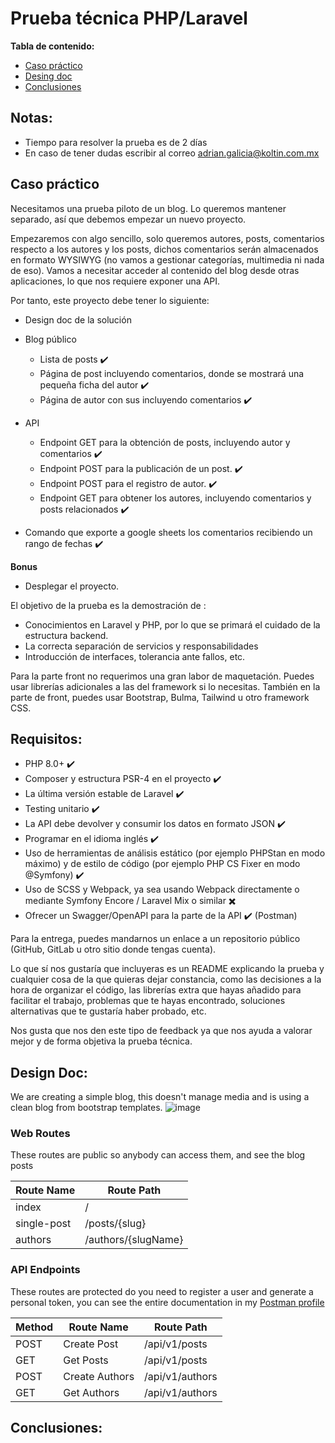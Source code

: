 # Prueba técnica PHP/Laravel

**Tabla de contenido:**
 - [Caso práctico](#use-case)
 - [Desing doc](#design-doc)
 - [Conclusiones](#conclusions)

## Notas:

- Tiempo para resolver la prueba es de 2 días
- En caso de tener dudas escribir al correo <adrian.galicia@koltin.com.mx>

<a id="use-case"></a>
## Caso práctico

Necesitamos una prueba piloto de un blog. Lo queremos mantener separado, así que debemos empezar un nuevo proyecto.

Empezaremos con algo sencillo, solo queremos autores, posts, comentarios respecto a los autores y los posts, dichos comentarios serán almacenados en formato WYSIWYG (no vamos a gestionar categorías, multimedia ni nada de eso). Vamos a necesitar acceder al contenido del blog desde otras aplicaciones, lo que nos requiere exponer una API.

Por tanto, este proyecto debe tener lo siguiente:

- Design doc de la solución

- Blog público
    - Lista de posts :heavy_check_mark:
    - Página de post incluyendo comentarios, donde se mostrará una pequeña ficha del autor :heavy_check_mark:
    - Página de autor con sus incluyendo comentarios :heavy_check_mark:

- API
    - Endpoint GET para la obtención de posts, incluyendo autor y comentarios :heavy_check_mark:
    - Endpoint POST para la publicación de un post. :heavy_check_mark:
    - Endpoint POST para el registro de autor. :heavy_check_mark:
    - Endpoint GET para obtener los autores, incluyendo comentarios y posts relacionados :heavy_check_mark:

- Comando que exporte a google sheets los comentarios recibiendo un rango de fechas :heavy_check_mark:

**Bonus**

- Desplegar el proyecto.

El objetivo de la prueba es la demostración de :
- Conocimientos en Laravel y PHP, por lo que se primará el cuidado de la estructura backend.
- La correcta separación de servicios y responsabilidades
- Introducción de interfaces, tolerancia ante fallos, etc.

Para la parte front no requerimos una gran labor de maquetación. Puedes usar librerías adicionales a las del framework si lo necesitas. También en la parte de front, puedes usar Bootstrap, Bulma, Tailwind u otro framework CSS.

## Requisitos:

- PHP 8.0+ :heavy_check_mark: 
- Composer y estructura PSR-4 en el proyecto :heavy_check_mark:
- La última versión estable de Laravel :heavy_check_mark:
- Testing unitario :heavy_check_mark:
- La API debe devolver y consumir los datos en formato JSON :heavy_check_mark:
- Programar en el idioma inglés :heavy_check_mark:
- Uso de herramientas de análisis estático (por ejemplo PHPStan en modo máximo) y de estilo de código (por ejemplo PHP CS Fixer en modo @Symfony) :heavy_check_mark:
- Uso de SCSS y Webpack, ya sea usando Webpack directamente o mediante Symfony Encore / Laravel Mix o similar :heavy_multiplication_x:
- Ofrecer un Swagger/OpenAPI para la parte de la API :heavy_check_mark: (Postman)

Para la entrega, puedes mandarnos un enlace a un repositorio público (GitHub, GitLab u otro sitio donde tengas cuenta).

Lo que sí nos gustaría que incluyeras es un README explicando la prueba y cualquier cosa de la que quieras dejar constancia, como las decisiones a la hora de organizar el código, las librerías extra que hayas añadido para facilitar el trabajo, problemas que te hayas encontrado, soluciones alternativas que te gustaría haber probado, etc.

Nos gusta que nos den este tipo de feedback ya que nos ayuda a valorar mejor y de forma objetiva la prueba técnica.
<a id="design-doc"></a>
## Design Doc:

We are creating a simple blog, this doesn't manage media and is using a clean blog from bootstrap templates.
![image](https://github.com/cMachuca/blog-koltin/assets/1843597/29ccd5bb-2685-4700-92bf-c70885165f74)

### Web Routes
These routes are public so anybody can access them, and see the blog posts

| Route Name | Route Path |
| -------- | ------------- |
| index | / |
| single-post | /posts/{slug} |
| authors | /authors/{slugName} |

### API Endpoints
These routes are protected do you need to register a user and generate a personal token, you can see the entire documentation in my [Postman profile](https://documenter.getpostman.com/view/5449563/2s9YXmY11X)

| Method | Route Name | Route Path |
|-----| -------- | --------- |
|POST| Create Post | /api/v1/posts |
|GET| Get Posts | /api/v1/posts |
|POST| Create Authors | /api/v1/authors |
|GET| Get Authors | /api/v1/authors |

<a id="conclusions"></a>
## Conclusiones:


